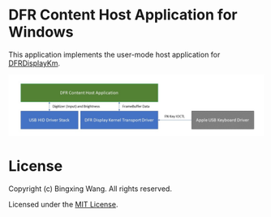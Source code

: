 # DFR Content Host Application for Windows

This application implements the user-mode host application for [DFRDisplayKm](https://github.com/imbushuo/DFRDisplayKm).

![High Level Overview Topology](docs/DFR%20High%20Level%20Topology.jpg)

# License

Copyright (c) Bingxing Wang. All rights reserved.

Licensed under the [MIT License](./LICENSE).
